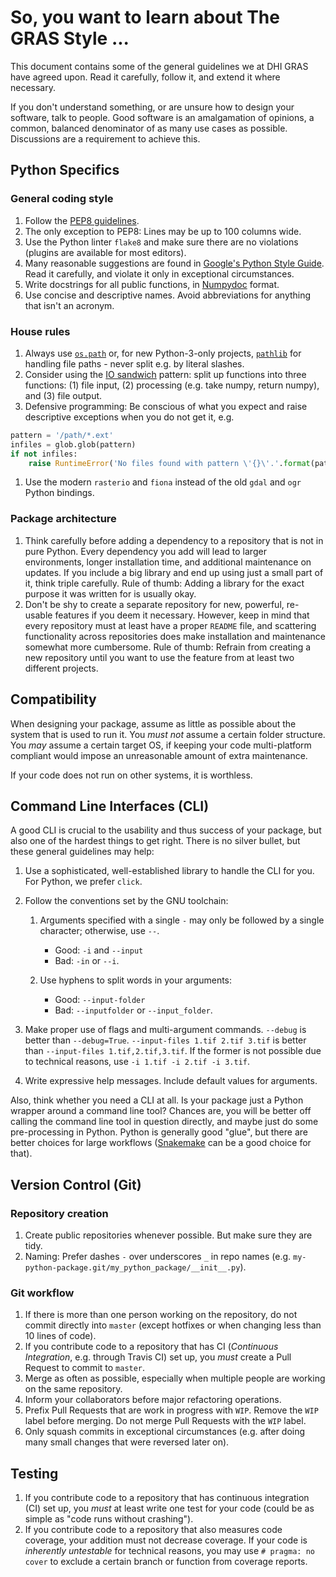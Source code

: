 # So, you want to learn about The GRAS Style ...

This document contains some of the general guidelines we at DHI GRAS have agreed upon. Read it carefully, follow it, and extend it where necessary. 

If you don't understand something, or are unsure how to design your software, talk to people. Good software is an amalgamation of opinions, a common, balanced denominator of as many use cases as possible. Discussions are a requirement to achieve this.


## Python Specifics

### General coding style

1. Follow the [PEP8 guidelines](https://www.python.org/dev/peps/pep-0008/).
1. The only exception to PEP8: Lines may be up to 100 columns wide.
1. Use the Python linter `flake8` and make sure there are no violations (plugins are available for most editors).
1. Many reasonable suggestions are found in [Google's Python Style Guide](https://google.github.io/styleguide/pyguide.html). Read it carefully, and violate it only in exceptional circumstances.
1. Write docstrings for all public functions, in
    [Numpydoc](https://github.com/numpy/numpy/blob/master/doc/HOWTO_DOCUMENT.rst.txt) format.
1. Use concise and descriptive names. Avoid abbreviations for anything that isn't an acronym.

### House rules

1. Always use [`os.path`](https://docs.python.org/library/os.path.html) or, for new Python-3-only projects, [`pathlib`](https://docs.python.org/library/pathlib.html) for handling file paths - never split e.g. by literal slashes.
1. Consider using the [IO sandwich](http://www.perrygeo.com/processing-vector-features-in-python.html) pattern:
    split up functions into three functions: (1) file input, (2) processing
    (e.g. take numpy, return numpy), and (3) file output.
1. Defensive programming: Be conscious of what you expect and raise descriptive exceptions when you do not get it, e.g.
```python
pattern = '/path/*.ext'
infiles = glob.glob(pattern)
if not infiles:
    raise RuntimeError('No files found with pattern \'{}\'.'.format(pattern))
```
1. Use the modern `rasterio` and `fiona` instead of the old `gdal` and `ogr` Python bindings.

### Package architecture

1. Think carefully before adding a dependency to a repository that is not in pure Python. Every dependency you add will lead to larger environments, longer installation time, and additional maintenance on updates. If you include a big library and end up using just a small part of it, think triple carefully. Rule of thumb: Adding a library for the exact purpose it was written for is usually okay.
1. Don't be shy to create a separate repository for new, powerful, re-usable features if you deem it necessary. However, keep in mind that every repository must at least have a proper `README` file, and scattering functionality across repositories does make installation and maintenance somewhat more cumbersome. Rule of thumb: Refrain from creating a new repository until you want to use the feature from at least two different projects.


## Compatibility

When designing your package, assume as little as possible about the system that is used to run it. You *must not* assume a certain folder structure. You *may* assume a certain target OS, if keeping your code multi-platform compliant would impose an unreasonable amount of extra maintenance.

If your code does not run on other systems, it is worthless.


## Command Line Interfaces (CLI)

A good CLI is crucial to the usability and thus success of your package, but also one of the hardest things to get right. There is no silver bullet, but these general guidelines may help:

1. Use a sophisticated, well-established library to handle the CLI for you. For Python, we prefer `click`.
1. Follow the conventions set by the GNU toolchain:

   1. Arguments specified with a single `-` may only be followed by a single character; otherwise, use `--`.
      * Good: `-i` and `--input` 
      * Bad: `-in` or `--i`. 
  
   1. Use hyphens to split words in your arguments: 
      * Good: `--input-folder`
      * Bad: `--inputfolder` or `--input_folder`.
1. Make proper use of flags and multi-argument commands. `--debug` is better than `--debug=True`. `--input-files 1.tif 2.tif 3.tif` is better than `--input-files 1.tif,2.tif,3.tif`. If the former is not possible due to technical reasons, use `-i 1.tif -i 2.tif -i 3.tif`.
1. Write expressive help messages. Include default values for arguments.

Also, think whether you need a CLI at all. Is your package just a Python wrapper around a command line tool? Chances are, you will be better off calling the command line tool in question directly, and maybe just do some pre-processing in Python. Python is generally good "glue", but there are better choices for large workflows ([Snakemake](http://snakemake.readthedocs.io/en/stable/) can be a good choice for that).


## Version Control (Git)

### Repository creation

1. Create public repositories whenever possible. But make sure they are tidy.
1. Naming: Prefer dashes `-` over underscores `_` in repo names (e.g. `my-python-package.git/my_python_package/__init__.py`).

### Git workflow

1. If there is more than one person working on the repository, do not commit directly into `master` (except hotfixes or when changing less than 10 lines of code).
2. If you contribute code to a repository that has CI (*Continuous Integration*, e.g. through Travis CI) set up, you *must* create a Pull Request to commit to `master`.
3. Merge as often as possible, especially when multiple people are working on the same repository.
4. Inform your collaborators before major refactoring operations.
5. Prefix Pull Requests that are work in progress with `WIP`. Remove the `WIP` label before merging. Do not merge Pull Requests with the `WIP` label.
6. Only squash commits in exceptional circumstances (e.g. after doing many small changes that were reversed later on).

## Testing

1. If you contribute code to a repository that has continuous integration (CI) set up, you *must* at least write one test for your code (could be as simple as "code runs without crashing").
2. If you contribute code to a repository that also measures code coverage, your addition must not decrease coverage. If your code is *inherently untestable* for technical reasons, you may use `# pragma: no cover` to exclude a certain branch or function from coverage reports.
